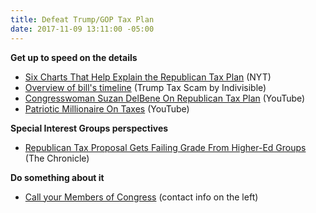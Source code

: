 ```yaml
---
title: Defeat Trump/GOP Tax Plan
date: 2017-11-09 13:11:00 -05:00
---
```


**Get up to speed on the details**
* [Six Charts That Help Explain
the Republican Tax Plan](https://www.nytimes.com/interactive/2017/09/27/us/politics/six-charts-to-explain-the-republican-tax-plan.html) (NYT)
* [Overview of bill's timeline](https://www.trumptaxscam.org/scam/) (Trump Tax Scam by Indivisible)
* [Congresswoman Suzan DelBene On Republican Tax Plan](https://www.youtube.com/watch?v=h2B00vqD4zI) (YouTube)
* [Patriotic Millionaire On Taxes](https://www.youtube.com/watch?v=KKJpx3-Zwdg) (YouTube)

**Special Interest Groups perspectives**
* [Republican Tax Proposal Gets Failing Grade From Higher-Ed Groups](http://www.chronicle.com/article/Republican-Tax-Proposal-Gets/241662) (The Chronicle)

**Do something about it**
* [Call your Members of Congress](https://www.trumptaxscam.org/scam/) (contact info on the left)